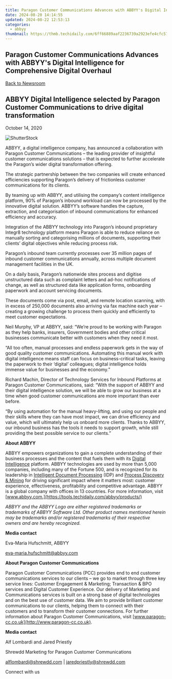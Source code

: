 ```yaml
---
title: Paragon Customer Communications Advances with ABBYY's Digital Intelligence for Comprehensive Digital Overhaul
date: 2024-08-20 14:14:55
updated: 2024-08-22 12:53:13
categories:
  - abbyy
thumbnail: https://thmb.techidaily.com/6ff66889aaf2236739a2923efe4cfc57f9cd9ea7ad49a91b99fcb2a46f695a7e.jpg
---
```


## Paragon Customer Communications Advances with ABBYY's Digital Intelligence for Comprehensive Digital Overhaul

[Back to Newsroom](https://tools.techidaily.com/abbyy/products/)

## ABBYY Digital Intelligence selected by Paragon Customer Communications to drive digital transformation

October 14, 2020

![ShutterStock](https://content.abbyy.com/-/media/project/abbyy/abbyy/branchtemplates/shutterstock_1272462163_1296-x-729.jpg?h=729&iar=0&w=1296)

ABBYY, a digital intelligence company, has announced a collaboration with Paragon Customer Communications – the leading provider of insightful customer communications solutions – that is expected to further accelerate the Paragon’s wider digital transformation offering.

The strategic partnership between the two companies will create enhanced efficiencies supporting Paragon’s delivery of frictionless customer communications for its clients.

By teaming up with ABBYY, and utilising the company’s content intelligence platform, 90% of Paragon’s inbound workload can now be processed by the innovative digital solution. ABBYY’s software handles the capture, extraction, and categorisation of inbound communications for enhanced efficiency and accuracy.

Integration of the ABBYY technology into Paragon’s inbound proprietary Integr8 technology platform means Paragon is able to reduce reliance on manually sorting and categorising millions of documents, supporting their clients’ digital objectives while reducing process risk.

Paragon’s inbound team currently processes over 35 million pages of inbound customer communications annually, across multiple document management facilities in the UK.

On a daily basis, Paragon’s nationwide sites process and digitise unstructured data such as complaint letters and ad-hoc notifications of change, as well as structured data like application forms, onboarding paperwork and account servicing documents.

These documents come via post, email, and remote location scanning, with in excess of 250,000 documents also arriving via fax machine each year – creating a growing challenge to process them quickly and efficiently to meet customer expectations.

Neil Murphy, VP at ABBYY, said: “We’re proud to be working with Paragon as they help banks, insurers, Government bodies and other critical businesses communicate better with customers when they need it most.

“All too often, manual processes and endless paperwork gets in the way of good quality customer communications. Automating this manual work with digital intelligence means staff can focus on business-critical tasks, leaving the paperwork to their ‘digital’ colleagues; digital intelligence holds immense value for businesses and the economy.”

Richard Machin, Director of Technology Services for Inbound Platforms at Paragon Customer Communications, said: “With the support of ABBYY and their digital intelligence solution, we will be able to grow our business at a time when good customer communications are more important than ever before.

“By using automation for the manual heavy-lifting, and using our people and their skills where they can have most impact, we can drive efficiency and value, which will ultimately help us onboard more clients. Thanks to ABBYY, our inbound business has the tools it needs to support growth, while still providing the best possible service to our clients.”

**About ABBYY**

ABBYY empowers organizations to gain a complete understanding of their business processes and the content that fuels them with its [Digital Intelligence](https://tools.techidaily.com/abbyy/products/) platform. ABBYY technologies are used by more than 5,000 companies, including many of the Fortune 500, and is recognized for its leadership in [Intelligent Document Processing](https://tools.techidaily.com/abbyy/products/) (IDP) and [Process Discovery & Mining](https://tools.techidaily.com/abbyy/products/) for driving significant impact where it matters most: customer experience, effectiveness, profitability and competitive advantage. ABBYY is a global company with offices in 13 countries. For more information, visit [www.abbyy.com.](https://tools.techidaily.com/abbyy/products/)

_ABBYY and the ABBYY Logo are either registered trademarks or trademarks of ABBYY Software Ltd. Other product names mentioned herein may be trademarks and/or registered trademarks of their respective owners and are hereby recognized._

**Media contact**

Eva-Maria Hufschmitt, ABBYY

[eva-maria.hufschmitt@abbyy.com](https://tools.techidaily.com/abbyy/products/)

**About Paragon Customer Communications**

Paragon Customer Communications (PCC) provides end to end customer communications services to our clients – we go to market through three key service lines: Customer Engagement & Marketing; Transaction & BPO services and Digital Customer Experience. Our delivery of Marketing and Communications services is built on a strong base of digital technologies and on the best use of customer data. We aim to provide brilliant customer communications to our clients, helping them to connect with their customers and to transform their customer connections. For further information about Paragon Customer Communications, visit [www.paragon-cc.co.uk](http://www.paragon-cc.co.uk).

**Media contact**

Alf Lombardi and Jared Priestly

Shrewdd Marketing for Paragon Customer Communications

[alflombardi@shrewdd.com](https://tools.techidaily.com/abbyy/products/) | [jaredpriestly@shrewdd.com](https://tools.techidaily.com/abbyy/products/)

Connect with us

<ins class="adsbygoogle"
     style="display:block"
     data-ad-format="autorelaxed"
     data-ad-client="ca-pub-7571918770474297"
     data-ad-slot="1223367746"></ins>



<ins class="adsbygoogle"
     style="display:block"
     data-ad-client="ca-pub-7571918770474297"
     data-ad-slot="8358498916"
     data-ad-format="auto"
     data-full-width-responsive="true"></ins>

